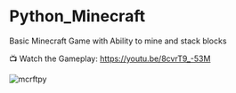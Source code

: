 # Python_Minecraft
Basic Minecraft Game with Ability to mine and stack blocks

📺 Watch the Gameplay: https://youtu.be/8cvrT9_-53M

![mcrftpy](https://github.com/GH0STH4CKER/Python_Minecraft/assets/62290930/cf803e93-05a3-4803-8d99-5e18166e1a8b)
